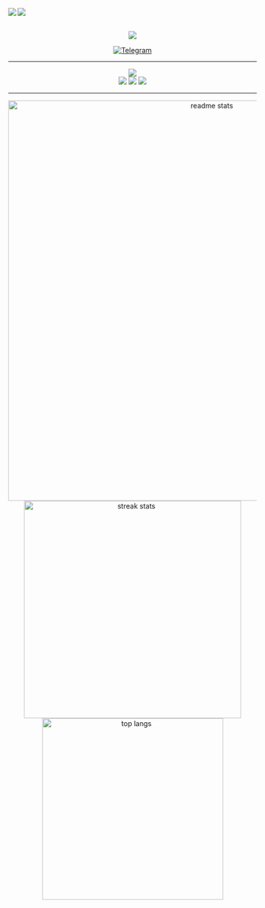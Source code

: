 <div>
<img align="left" src="https://www.codewars.com/users/Crxckovich/badges/small" />
    
[![](https://visitcount.itsvg.in/api?id=Crxckovich&icon=0&color=12)](https://visitcount.itsvg.in)

</div>

<!---
<h1 align="center">
    <img src="https://readme-typing-svg.demolab.com?font=Onest&weight=800&size=40&duration=3500&pause=1000&color=FAFAFA&center=true&vCenter=true&width=800&height=100&lines=%D0%9F%D1%80%D0%B8%D0%B2%D0%B5%D1%82!;%D0%AF+%D0%90%D1%80%D1%82%D1%91%D0%BC;%D0%AF+%D0%BB%D1%8E%D0%B1%D0%BB%D1%8E+Frontend%F0%9F%92%99"/>
</h1>
-->
<br/>

<div align="center">

<img src="https://i.postimg.cc/0yxQ8m5G/image.png" />

<br/>

[![Telegram](https://img.shields.io/badge/-Ｔｅｌｅｇｒａｍ-273039?style=for-the-badge&logo=telegram&logoColor=FAFAFA&color=3f3f46)](https://t.me/crxck1337)

</div>

<hr/>

<div align="center">
    <img src="https://i.postimg.cc/hP0n1Ygx/image.png" />
</div>

<div align="center">

<img src="https://skillicons.dev/icons?i=photoshop,ae,figma,pycharm,vscode" />
<img src="https://skillicons.dev/icons?i=html,css,sass,js,ts,gulp,tailwind"/>
<img src="https://skillicons.dev/icons?i=vite,react,nextjs,redux"/>
</div>

<hr/>

<div align="center">
    <img width=810 src="https://github-readme-stats-salesp07.vercel.app/api?username=Crxckovich&count_private=true&show_icons=true&theme=dark&rank_icon=github&border_radius=10" alt="readme stats" />
    <img width=440 src="https://streak-stats.demolab.com?user=Crxckovich&theme=dark&border_radius=15&locale=ru&card_width=425&hide_total_contributions=true" alt="streak stats"/>
    <img width=367 src="https://github-readme-stats-salesp07.vercel.app/api/top-langs/?username=Crxckovich&hide=HTML&langs_count=8&layout=compact&theme=dark&border_radius=15&size_weight=0.5&count_weight=0.5&exclude_repo=github-readme-stats" alt="top langs"/>
</div>

